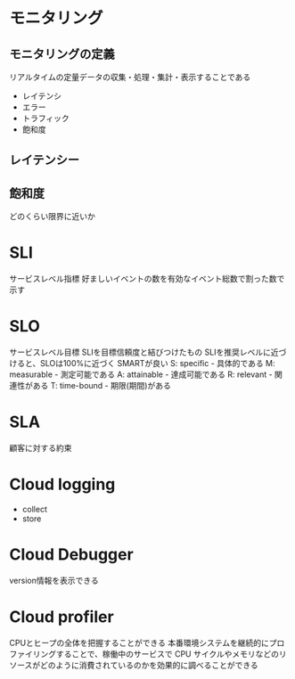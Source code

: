 # モニタリング

## モニタリングの定義

リアルタイムの定量データの収集・処理・集計・表示することである

- レイテンシ
- エラー
- トラフィック
- 飽和度

## レイテンシー

## 飽和度

どのくらい限界に近いか

# SLI

サービスレベル指標
好ましいイベントの数を有効なイベント総数で割った数で示す

# SLO

サービスレベル目標
SLIを目標信頼度と結びつけたもの
SLIを推奨レベルに近づけると、SLOは100%に近づく
SMARTが良い
S: specific
    - 具体的である
M: measurable
    - 測定可能である
A: attainable
    - 達成可能である
R: relevant
    - 関連性がある
T: time-bound
    - 期限(期間)がある

# SLA

顧客に対する約束

# Cloud logging

- collect
- store

# Cloud Debugger

version情報を表示できる

# Cloud profiler

CPUとヒープの全体を把握することができる
本番環境システムを継続的にプロファイリングすることで、稼働中のサービスで CPU サイクルやメモリなどのリソースがどのように消費されているのかを効果的に調べることができる